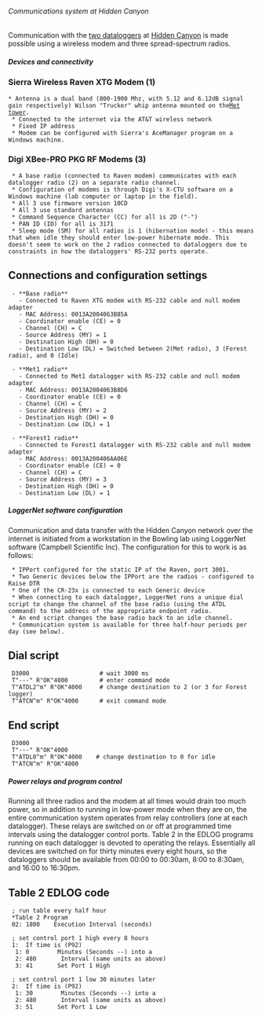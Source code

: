 ###### Communications system at Hidden Canyon

Communication with the [two
dataloggers](hiddencanyon:dataloggers) at [Hidden
Canyon](hiddencanyon:sitedescription) is made possible using
a wireless modem and three spread-spectrum radios.

##### Devices and connectivity

### Sierra Wireless Raven XTG Modem (1)

` * Antenna is a dual band (800-1900 Mhz, with 5.12 and 6.12dB signal gain respectively) Wilson "Trucker" whip antenna mounted on the `[`Met`
`tower`](hiddencanyon:mettowers)`.`\
` * Connected to the internet via the AT&T wireless network`\
` * Fixed IP address`\
` * Modem can be configured with Sierra's AceManager program on a Windows machine.`

### Digi XBee-PRO PKG RF Modems (3)

` * A base radio (connected to Raven modem) communicates with each datalogger radio (2) on a separate radio channel.`\
` * Configuration of modems is through Digi's X-CTU software on a Windows machine (lab computer or laptop in the field).`\
` * All 3 use firmware version 10CD`\
` * All 3 use standard antennas`\
` * Command Sequence Character (CC) for all is 2D ("-")`\
` * PAN ID (ID) for all is 3171`\
` * Sleep mode (SM) for all radios is 1 (hibernation mode) - this means that when idle they should enter low-power hibernate mode. This doesn't seem to work on the 2 radios connected to dataloggers due to constraints in how the dataloggers' RS-232 ports operate.`

Connections and configuration settings
--------------------------------------

` - **Base radio**`\
`   - Connected to Raven XTG modem with RS-232 cable and null modem adapter`\
`   - MAC Address: 0013A2004063B85A`\
`   - Coordinator enable (CE) = 0`\
`   - Channel (CH) = C`\
`   - Source Address (MY) = 1`\
`   - Destination High (DH) = 0`\
`   - Destination Low (DL) = Switched between 2(Met radio), 3 (Forest radio), and 0 (Idle)`

` - **Met1 radio**`\
`   - Connected to Met1 datalogger with RS-232 cable and null modem adapter`\
`   - MAC Address: 0013A2004063B8D6`\
`   - Coordinator enable (CE) = 0`\
`   - Channel (CH) = C`\
`   - Source Address (MY) = 2`\
`   - Destination High (DH) = 0`\
`   - Destination Low (DL) = 1`

` - **Forest1 radio**`\
`   - Connected to Forest1 datalogger with RS-232 cable and null modem adapter`\
`   - MAC Address: 0013A200406AA06E`\
`   - Coordinator enable (CE) = 0`\
`   - Channel (CH) = C`\
`   - Source Address (MY) = 3`\
`   - Destination High (DH) = 0`\
`   - Destination Low (DL) = 1`

##### LoggerNet software configuration

Communication and data transfer with the Hidden Canyon network over the
internet is initiated from a workstation in the Bowling lab using
LoggerNet software (Campbell Scientific Inc). The configuration for this
to work is as follows:

` * IPPort configured for the static IP of the Raven, port 3001.`\
` * Two Generic devices below the IPPort are the radios - configured to Raise DTR`\
` * One of the CR-23x is connected to each Generic device`\
` * When connecting to each datalogger, LoggerNet runs a unique dial script to change the channel of the base radio (using the ATDL command) to the address of the appropriate endpoint radio.`\
` * An end script changes the base radio back to an idle channel.`\
` * Communication system is available for three half-hour periods per day (see below).`

Dial script
-----------

` D3000                    # wait 3000 ms`\
` T"---" R"OK"4000         # enter command mode`\
` T"ATDL2^m" R"OK"4000     # change destination to 2 (or 3 for Forest logger)`\
` T"ATCN^m" R"OK"4000      # exit command mode`

End script
----------

` D3000`\
` T"---" R"OK"4000`\
` T"ATDL0^m" R"OK"4000    # change destination to 0 for idle`\
` T"ATCN^m" R"OK"4000`

##### Power relays and program control

Running all three radios and the modem at all times would drain too much
power, so in addition to running in low-power mode when they are on, the
entire communication system operates from relay controllers (one at each
datalogger). These relays are switched on or off at programmed time
intervals using the datalogger control ports. Table 2 in the EDLOG
programs running on each datalogger is devoted to operating the relays.
Essentially all devices are switched on for thirty minutes every eight
hours, so the dataloggers should be available from 00:00 to 00:30am,
8:00 to 8:30am, and 16:00 to 16:30pm.

Table 2 EDLOG code
------------------

` ; run table every half hour`\
` *Table 2 Program`\
` 02: 1800    Execution Interval (seconds)`\
` `\
` ; set control port 1 high every 8 hours`\
` 1:  If time is (P92)`\
`  1: 0        Minutes (Seconds --) into a`\
`  2: 480       Interval (same units as above)`\
`  3: 41       Set Port 1 High`\
`  `\
` ; set control port 1 low 30 minutes later`\
` 2:  If time is (P92)`\
`  1: 30        Minutes (Seconds --) into a`\
`  2: 480       Interval (same units as above)`\
`  3: 51       Set Port 1 Low`
